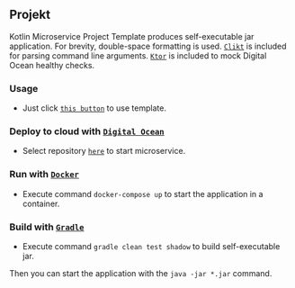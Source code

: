 ## Projekt

Kotlin Microservice Project Template produces self-executable jar application. For brevity, double-space formatting is
used. [`Clikt`](https://ajalt.github.io/clikt/whyclikt/) is included for parsing command line
arguments. [`Ktor`](https://ktor.io/) is included to mock Digital Ocean healthy checks.

### Usage
* Just click [`this button`](https://github.com/demidko/Projekt/generate) to use template.

### Deploy to cloud with [`Digital Ocean`](https://cloud.digitalocean.com/)

* Select repository [`here`](https://cloud.digitalocean.com/apps) to start microservice.

### Run with [`Docker`](https://www.docker.com/products/docker-desktop)

* Execute command `docker-compose up` to start the application in a container.

### Build with [`Gradle`](https://gradle.org/)

* Execute command `gradle clean test shadow` to build self-executable jar.

Then you can start the application with the `java -jar *.jar` command.
